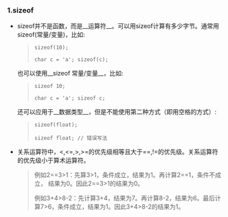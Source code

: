 ### 1.sizeof

- sizeof并不是函数，而是__运算符__。可以用sizeof计算有多少字节。通常用sizeof(常量/变量)，比如:
  
  > 	sizeof(10);
  > 
  > 	char c = 'a'; sizeof(c);
  
  也可以使用__sizeof 常量/变量__，比如:
  
  > 	sizeof 10;
  > 
  > 	char c = 'a'; sizeof c;
  
  还可以应用于__数据类型__，但是不能使用第二种方式（即用空格的方式）:
  
  > 	sizeof(float);
  > 
  > 	sizeof float; // 错误写法
  
- 关系运算符中，<,<=,>,>=的优先级相等且大于==,!=的优先级。关系运算符的优先级小于算术运算符。
  
  > ​        例如2==3>1：先算3>1，条件成立，结果为1。再计算2==1，条件不成立，     结果为0。因此2==3>1的结果为0。
  > 
  > ​        例如3+4>8-2：先计算3+4，结果为7。再计算8-2，结果为6。最后计算7>6，条件成立，结果为1。因此3+4>8-2的结果为1。